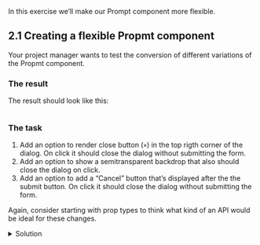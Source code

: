 In this exercise we’ll make our Prompt component more flexible.

## 2.1 Creating a flexible Propmt component

Your project manager wants to test the conversion of different variations of the Propmt component.

### The result

The result should look like this:

```jsx {"file": "final/Prompt.md", "noeditor": true}
```

### The task

1. Add an option to render close button (`×`) in the top rigth corner of the dialog. On click it should close the dialog without submitting the form.
2. Add an option to show a semitransparent backdrop that also should close the dialog on click.
3. Add an option to add a “Cancel” button that’s displayed after the the submit button. On click it should close the dialog without submitting the form.

Again, consider starting with prop types to think what kind of an API would be ideal for these changes.

<details>
 <summary>Solution</summary>

The `Prompt` component (`src/exercises/2-2-Flexible_component/Prompt.js`):

```jsx {"file": "final/Prompt.js", "static": true}
```

The usage (`src/exercises/2-2-Flexible_component/Prompt.md`):

```md {"file": "final/Prompt.md", "static": true}
```

</details>
